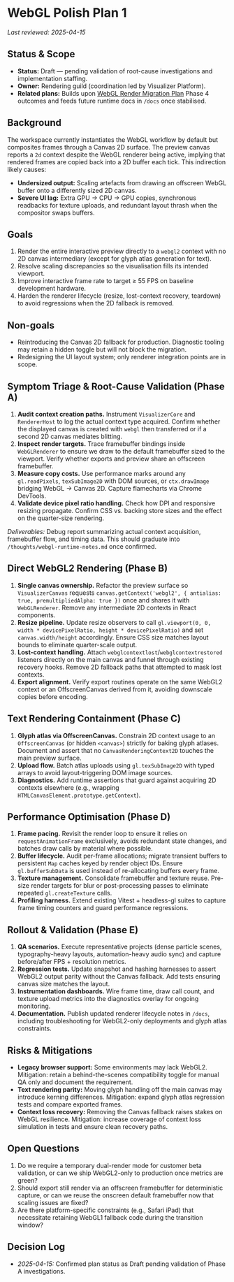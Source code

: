 # WebGL Polish Plan 1

_Last reviewed: 2025-04-15_

## Status & Scope

-   **Status:** Draft — pending validation of root-cause investigations and implementation staffing.
-   **Owner:** Rendering guild (coordination led by Visualizer Platform).
-   **Related plans:** Builds upon [WebGL Render Migration Plan](./webgl-render-migration-plan.md) Phase 4 outcomes and feeds future runtime docs in `/docs` once stabilised.

## Background

The workspace currently instantiates the WebGL workflow by default but composites frames through a Canvas 2D surface. The preview canvas reports a `2d` context despite the WebGL renderer being active, implying that rendered frames are copied back into a 2D buffer each tick. This indirection likely causes:

-   **Undersized output:** Scaling artefacts from drawing an offscreen WebGL buffer onto a differently sized 2D canvas.
-   **Severe UI lag:** Extra GPU → CPU → GPU copies, synchronous readbacks for texture uploads, and redundant layout thrash when the compositor swaps buffers.

## Goals

1. Render the entire interactive preview directly to a `webgl2` context with no 2D canvas intermediary (except for glyph atlas generation for text).
2. Resolve scaling discrepancies so the visualisation fills its intended viewport.
3. Improve interactive frame rate to target ≥ 55 FPS on baseline development hardware.
4. Harden the renderer lifecycle (resize, lost-context recovery, teardown) to avoid regressions when the 2D fallback is removed.

## Non-goals

-   Reintroducing the Canvas 2D fallback for production. Diagnostic tooling may retain a hidden toggle but will not block the migration.
-   Redesigning the UI layout system; only renderer integration points are in scope.

## Symptom Triage & Root-Cause Validation (Phase A)

1. **Audit context creation paths.** Instrument `VisualizerCore` and `RendererHost` to log the actual context type acquired. Confirm whether the displayed canvas is created with `webgl` then transferred or if a second 2D canvas mediates blitting.
2. **Inspect render targets.** Trace framebuffer bindings inside `WebGLRenderer` to ensure we draw to the default framebuffer sized to the viewport. Verify whether exports and preview share an offscreen framebuffer.
3. **Measure copy costs.** Use performance marks around any `gl.readPixels`, `texSubImage2D` with DOM sources, or `ctx.drawImage` bridging WebGL → Canvas 2D. Capture flamecharts via Chrome DevTools.
4. **Validate device pixel ratio handling.** Check how DPI and responsive resizing propagate. Confirm CSS vs. backing store sizes and the effect on the quarter-size rendering.

_Deliverables:_ Debug report summarizing actual context acquisition, framebuffer flow, and timing data. This should graduate into `/thoughts/webgl-runtime-notes.md` once confirmed.

## Direct WebGL2 Rendering (Phase B)

1. **Single canvas ownership.** Refactor the preview surface so `VisualizerCanvas` requests `canvas.getContext('webgl2', { antialias: true, premultipliedAlpha: true })` once and shares it with `WebGLRenderer`. Remove any intermediate 2D contexts in React components.
2. **Resize pipeline.** Update resize observers to call `gl.viewport(0, 0, width * devicePixelRatio, height * devicePixelRatio)` and set `canvas.width/height` accordingly. Ensure CSS size matches layout bounds to eliminate quarter-scale output.
3. **Lost-context handling.** Attach `webglcontextlost`/`webglcontextrestored` listeners directly on the main canvas and funnel through existing recovery hooks. Remove 2D fallback paths that attempted to mask lost contexts.
4. **Export alignment.** Verify export routines operate on the same WebGL2 context or an OffscreenCanvas derived from it, avoiding downscale copies before encoding.

## Text Rendering Containment (Phase C)

1. **Glyph atlas via OffscreenCanvas.** Constrain 2D context usage to an `OffscreenCanvas` (or hidden `<canvas>`) strictly for baking glyph atlases. Document and assert that no `CanvasRenderingContext2D` touches the main preview surface.
2. **Upload flow.** Batch atlas uploads using `gl.texSubImage2D` with typed arrays to avoid layout-triggering DOM image sources.
3. **Diagnostics.** Add runtime assertions that guard against acquiring 2D contexts elsewhere (e.g., wrapping `HTMLCanvasElement.prototype.getContext`).

## Performance Optimisation (Phase D)

1. **Frame pacing.** Revisit the render loop to ensure it relies on `requestAnimationFrame` exclusively, avoids redundant state changes, and batches draw calls by material where possible.
2. **Buffer lifecycle.** Audit per-frame allocations; migrate transient buffers to persistent `Map` caches keyed by render object IDs. Ensure `gl.bufferSubData` is used instead of re-allocating buffers every frame.
3. **Texture management.** Consolidate framebuffer and texture reuse. Pre-size render targets for blur or post-processing passes to eliminate repeated `gl.createTexture` calls.
4. **Profiling harness.** Extend existing Vitest + headless-gl suites to capture frame timing counters and guard performance regressions.

## Rollout & Validation (Phase E)

1. **QA scenarios.** Execute representative projects (dense particle scenes, typography-heavy layouts, automation-heavy audio sync) and capture before/after FPS + resolution metrics.
2. **Regression tests.** Update snapshot and hashing harnesses to assert WebGL2 output parity without the Canvas fallback. Add tests ensuring canvas size matches the layout.
3. **Instrumentation dashboards.** Wire frame time, draw call count, and texture upload metrics into the diagnostics overlay for ongoing monitoring.
4. **Documentation.** Publish updated renderer lifecycle notes in `/docs`, including troubleshooting for WebGL2-only deployments and glyph atlas constraints.

## Risks & Mitigations

-   **Legacy browser support:** Some environments may lack WebGL2. Mitigation: retain a behind-the-scenes compatibility toggle for manual QA only and document the requirement.
-   **Text rendering parity:** Moving glyph handling off the main canvas may introduce kerning differences. Mitigation: expand glyph atlas regression tests and compare exported frames.
-   **Context loss recovery:** Removing the Canvas fallback raises stakes on WebGL resilience. Mitigation: increase coverage of context loss simulation in tests and ensure clean recovery paths.

## Open Questions

1. Do we require a temporary dual-render mode for customer beta validation, or can we ship WebGL2-only to production once metrics are green?
2. Should export still render via an offscreen framebuffer for deterministic capture, or can we reuse the onscreen default framebuffer now that scaling issues are fixed?
3. Are there platform-specific constraints (e.g., Safari iPad) that necessitate retaining WebGL1 fallback code during the transition window?

## Decision Log

-   _2025-04-15:_ Confirmed plan status as Draft pending validation of Phase A investigations.
